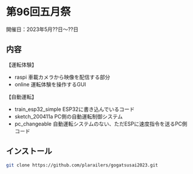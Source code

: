 # 第96回五月祭

開催日：2023年5月??日～??日

## 内容

【運転体験】
- raspi 車載カメラから映像を配信する部分
- online 運転体験を操作するGUI

【自動運転】
- train_esp32_simple ESP32に書き込んでいるコード
- sketch_200411a PC側の自動運転制御システム
- pc_changeable 自動運転システムのない、ただESPに速度指令を送るPC側コード

## インストール

```sh
git clone https://github.com/plarailers/gogatsusai2023.git
```

